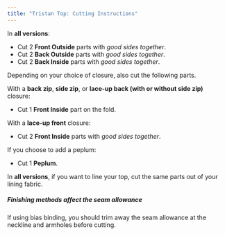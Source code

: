 ```yaml
---
title: "Tristan Top: Cutting Instructions"
---
```


In **all versions**:

- Cut 2 **Front Outside** parts with _good sides together_.
- Cut 2 **Back Outside** parts with _good sides together_.
- Cut 2 **Back Inside** parts with _good sides together_.

Depending on your choice of closure, also cut the following parts.

With a **back zip**, **side zip**, or **lace-up back (with or without side zip)** closure:

- Cut 1 **Front Inside** part on the fold.

With a **lace-up front** closure:

- Cut 2 **Front Inside** parts with _good sides together_.

If you choose to add a peplum:

- Cut 1 **Peplum**.

In **all versions**, if you want to line your top, cut the same parts out of your lining fabric.


<Note>

##### Finishing methods affect the seam allowance

If using bias binding, you should trim away the seam allowance at the neckline and armholes before cutting.

</Note>